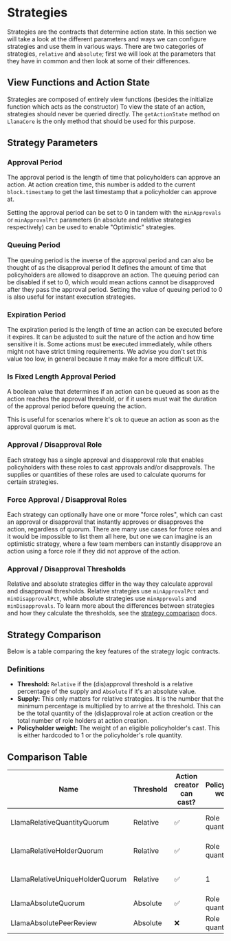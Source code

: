 # Strategies

Strategies are the contracts that determine action state.
In this section we will take a look at the different parameters and ways we can configure strategies and use them in various ways.
There are two categories of strategies, `relative` and `absolute`; first we will look at the parameters that they have in common and then look at some of their differences.

## View Functions and Action State

Strategies are composed of entirely view functions (besides the initialize function which acts as the constructor)
To view the state of an action, strategies should never be queried directly.
The `getActionState` method on `LlamaCore` is the only method that should be used for this purpose.

## Strategy Parameters

### Approval Period

The approval period is the length of time that policyholders can approve an action.
At action creation time, this number is added to the current `block.timestamp` to get the last timestamp that a policyholder can approve at.

Setting the approval period can be set to 0 in tandem with the `minApprovals` or `minApprovalPct` parameters (in absolute and relative strategies respectively) can be used to enable "Optimistic" strategies.

### Queuing Period

The queuing period is the inverse of the approval period and can also be thought of as the disapproval period
It defines the amount of time that policyholders are allowed to disapprove an action.
The queuing period can be disabled if set to 0, which would mean actions cannot be disapproved after they pass the approval period.
Setting the value of queuing period to 0 is also useful for instant execution strategies.

### Expiration Period

The expiration period is the length of time an action can be executed before it expires. It can be adjusted to suit the nature of the action and how time sensitive it is.
Some actions must be executed immediately, while others might not have strict timing requirements.
We advise you don't set this value too low, in general because it may make for a more difficult UX.

### Is Fixed Length Approval Period

A boolean value that determines if an action can be queued as soon as the action reaches the approval threshold, or if it users must wait the duration of the approval period before queuing the action.

This is useful for scenarios where it's ok to queue an action as soon as the approval quorum is met.

### Approval / Disapproval Role

Each strategy has a single approval and disapproval role that enables policyholders with these roles to cast approvals and/or disapprovals.
The supplies or quantities of these roles are used to calculate quorums for certain strategies.

### Force Approval / Disapproval Roles

Each strategy can optionally have one or more "force roles", which can cast an approval or disapproval that instantly approves or disapproves the action, regardless of quorum.
There are many use cases for force roles and it would be impossible to list them all here, but one we can imagine is an optimistic strategy, where a few team members can instantly disapprove an action using a force role if they did not approve of the action.

### Approval / Disapproval Thresholds

Relative and absolute strategies differ in the way they calculate approval and disapproval thresholds.
Relative strategies use `minApprovalPct` and `minDisapprovalPct`, while absolute strategies use `minApprovals` and `minDisapprovals`.
To learn more about the differences between strategies and how they calculate the thresholds, see the [strategy comparison](https://github.com/llamaxyz/llama/blob/main/docs/strategies.md#comparison-table) docs.

## Strategy Comparison

Below is a table comparing the key features of the strategy logic contracts.

### Definitions

- **Threshold:** `Relative` if the (dis)approval threshold is a relative percentage of the supply and `Absolute` if it's an absolute value.
- **Supply:** This only matters for relative strategies. It is the number that the minimum percentage is multiplied by to arrive at the threshold. This can be the total quantity of the (dis)approval role at action creation or the total number of role holders at action creation.
- **Policyholder weight:** The weight of an eligible policyholder's cast. This is either hardcoded to 1 or the policyholder's role quantity.

## Comparison Table

| Name                                 | Threshold | Action creator can cast? | Policyholder weight | Supply              |
| ------------------------------------ | --------- | ------------------------ | ------------------- | ------------------- |
| LlamaRelativeQuantityQuorum          | Relative  | ✅                        | Role quantity       | Total role quantity |
| LlamaRelativeHolderQuorum            | Relative  | ✅                        | Role quantity       | Total role holders  |
| LlamaRelativeUniqueHolderQuorum      | Relative  | ✅                        | 1                   | Total role holders  |
| LlamaAbsoluteQuorum                  | Absolute  | ✅                        | Role quantity       | —                   |
| LlamaAbsolutePeerReview              | Absolute  | ❌                        | Role quantity       | —                   |
